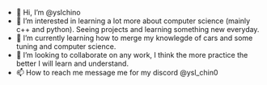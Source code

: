 - 👋 Hi, I’m @yslchino
- 👀 I’m interested in learning a lot more about computer science (mainly c++ and python). Seeing projects and learning something new everyday.
- 🌱 I’m currently learning how to merge my knowlegde of cars and some tuning and computer science. 
- 💞️ I’m looking to collaborate on any work, I think the more practice the better I will learn and understand.
- 📫 How to reach me message me for my discord @ysl_chin0

<!---
yslchino/yslchino is a ✨ special ✨ repository because its `README.md` (this file) appears on your GitHub profile.
You can click the Preview link to take a look at your changes.
--->
